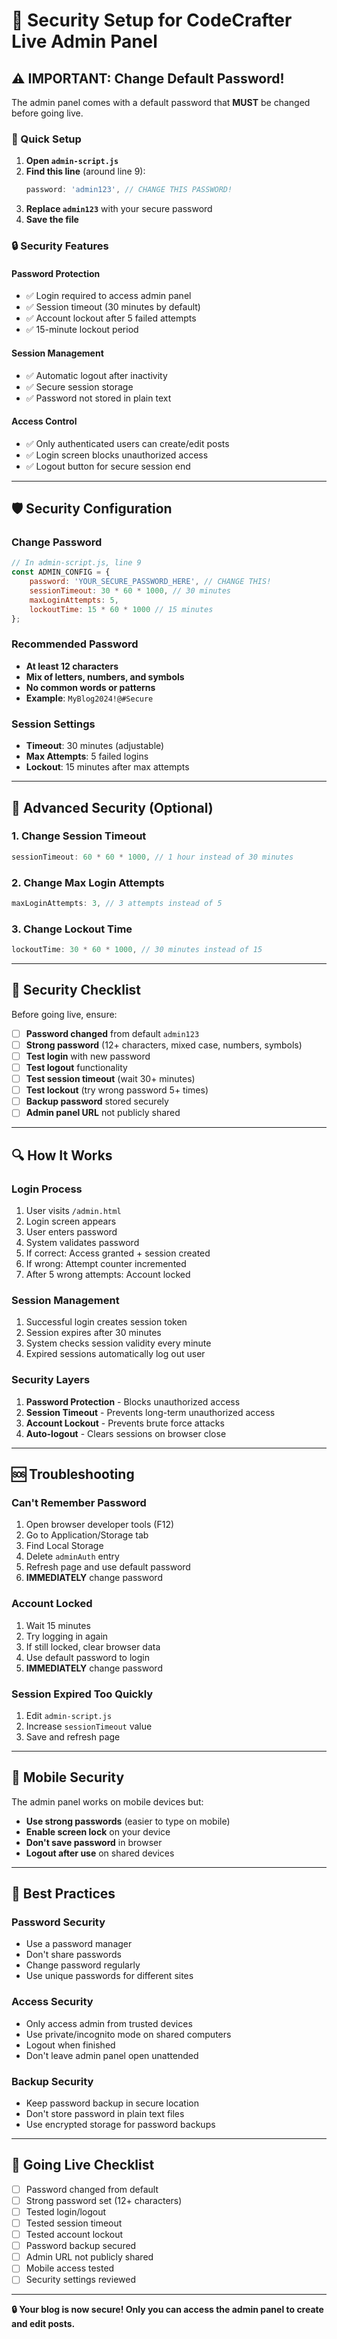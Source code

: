 # 🔐 Security Setup for CodeCrafter Live Admin Panel

## ⚠️ IMPORTANT: Change Default Password!

The admin panel comes with a default password that **MUST** be changed before going live.

### 🚀 Quick Setup

1. **Open `admin-script.js`**
2. **Find this line** (around line 9):
   ```javascript
   password: 'admin123', // CHANGE THIS PASSWORD!
   ```
3. **Replace `admin123`** with your secure password
4. **Save the file**

### 🔒 Security Features

#### **Password Protection**
- ✅ Login required to access admin panel
- ✅ Session timeout (30 minutes by default)
- ✅ Account lockout after 5 failed attempts
- ✅ 15-minute lockout period

#### **Session Management**
- ✅ Automatic logout after inactivity
- ✅ Secure session storage
- ✅ Password not stored in plain text

#### **Access Control**
- ✅ Only authenticated users can create/edit posts
- ✅ Login screen blocks unauthorized access
- ✅ Logout button for secure session end

---

## 🛡️ Security Configuration

### **Change Password**
```javascript
// In admin-script.js, line 9
const ADMIN_CONFIG = {
    password: 'YOUR_SECURE_PASSWORD_HERE', // CHANGE THIS!
    sessionTimeout: 30 * 60 * 1000, // 30 minutes
    maxLoginAttempts: 5,
    lockoutTime: 15 * 60 * 1000 // 15 minutes
};
```

### **Recommended Password**
- **At least 12 characters**
- **Mix of letters, numbers, and symbols**
- **No common words or patterns**
- **Example**: `MyBlog2024!@#Secure`

### **Session Settings**
- **Timeout**: 30 minutes (adjustable)
- **Max Attempts**: 5 failed logins
- **Lockout**: 15 minutes after max attempts

---

## 🔧 Advanced Security (Optional)

### **1. Change Session Timeout**
```javascript
sessionTimeout: 60 * 60 * 1000, // 1 hour instead of 30 minutes
```

### **2. Change Max Login Attempts**
```javascript
maxLoginAttempts: 3, // 3 attempts instead of 5
```

### **3. Change Lockout Time**
```javascript
lockoutTime: 30 * 60 * 1000, // 30 minutes instead of 15
```

---

## 🚨 Security Checklist

Before going live, ensure:

- [ ] **Password changed** from default `admin123`
- [ ] **Strong password** (12+ characters, mixed case, numbers, symbols)
- [ ] **Test login** with new password
- [ ] **Test logout** functionality
- [ ] **Test session timeout** (wait 30+ minutes)
- [ ] **Test lockout** (try wrong password 5+ times)
- [ ] **Backup password** stored securely
- [ ] **Admin panel URL** not publicly shared

---

## 🔍 How It Works

### **Login Process**
1. User visits `/admin.html`
2. Login screen appears
3. User enters password
4. System validates password
5. If correct: Access granted + session created
6. If wrong: Attempt counter incremented
7. After 5 wrong attempts: Account locked

### **Session Management**
1. Successful login creates session token
2. Session expires after 30 minutes
3. System checks session validity every minute
4. Expired sessions automatically log out user

### **Security Layers**
1. **Password Protection** - Blocks unauthorized access
2. **Session Timeout** - Prevents long-term unauthorized access
3. **Account Lockout** - Prevents brute force attacks
4. **Auto-logout** - Clears sessions on browser close

---

## 🆘 Troubleshooting

### **Can't Remember Password**
1. Open browser developer tools (F12)
2. Go to Application/Storage tab
3. Find Local Storage
4. Delete `adminAuth` entry
5. Refresh page and use default password
6. **IMMEDIATELY** change password

### **Account Locked**
1. Wait 15 minutes
2. Try logging in again
3. If still locked, clear browser data
4. Use default password to login
5. **IMMEDIATELY** change password

### **Session Expired Too Quickly**
1. Edit `admin-script.js`
2. Increase `sessionTimeout` value
3. Save and refresh page

---

## 📱 Mobile Security

The admin panel works on mobile devices but:
- **Use strong passwords** (easier to type on mobile)
- **Enable screen lock** on your device
- **Don't save password** in browser
- **Logout after use** on shared devices

---

## 🔐 Best Practices

### **Password Security**
- Use a password manager
- Don't share passwords
- Change password regularly
- Use unique passwords for different sites

### **Access Security**
- Only access admin from trusted devices
- Use private/incognito mode on shared computers
- Logout when finished
- Don't leave admin panel open unattended

### **Backup Security**
- Keep password backup in secure location
- Don't store password in plain text files
- Use encrypted storage for password backups

---

## 🚀 Going Live Checklist

- [ ] Password changed from default
- [ ] Strong password set (12+ characters)
- [ ] Tested login/logout
- [ ] Tested session timeout
- [ ] Tested account lockout
- [ ] Password backup secured
- [ ] Admin URL not publicly shared
- [ ] Mobile access tested
- [ ] Security settings reviewed

---

**🔒 Your blog is now secure! Only you can access the admin panel to create and edit posts.**
